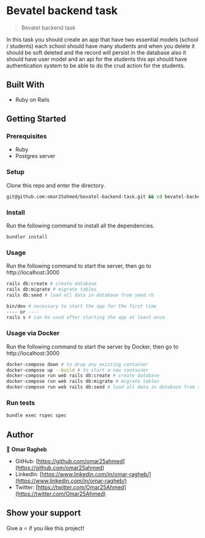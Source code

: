 # Bevatel backend task

> Bevatel backend task

In this task you should create an app that have two essential models (school / students) each school should have many students and when you delete it should be soft deleted and the record will persist in the database also it should have user model and an api for the students this api should have authentication system to be able to do the crud action for the students.

## Built With

- Ruby on Rails

## Getting Started

### Prerequisites

- Ruby
- Postgres server

### Setup

Clone this repo and enter the directory.

```sh
git@github.com:omar25ahmed/bevatel-backend-task.git && cd bevatel-backend-task
```

### Install

Run the following command to install all the dependencies.

```sh
bundler install
```

### Usage

Run the following command to start the server, then go to http://localhost:3000

```sh
rails db:create # create database
rails db:migrate # migrate tables
rails db:seed # load all data in database from seed.rb

bin/dev # necessary to start the app for the first time
---- or ----
rails s # can be used after starting the app at least once
```

### Usage via Docker

Run the following command to start the server by Docker, then go to http://localhost:3000

```sh
docker-compose down # to drop any existing container
docker-compose up --build # to start a new container
docker-compose run web rails db:create # create database
docker-compose run web rails db:migrate # migrate tables
docker-compose run web rails db:seed # load all data in database from seed.rb
```


### Run tests

```sh
bundle exec rspec spec
```

## Author

👤 **Omar Ragheb**

- GitHub: [https://github.com/omar25ahmed](https://github.com/omar25ahmed)
- LinkedIn: [https://www.linkedin.com/in/omar-ragheb/](https://www.linkedin.com/in/omar-ragheb/)
- Twitter: [https://twitter.com/Omar25Ahmed](https://twitter.com/Omar25Ahmed)

## Show your support

Give a ⭐️ if you like this project!
